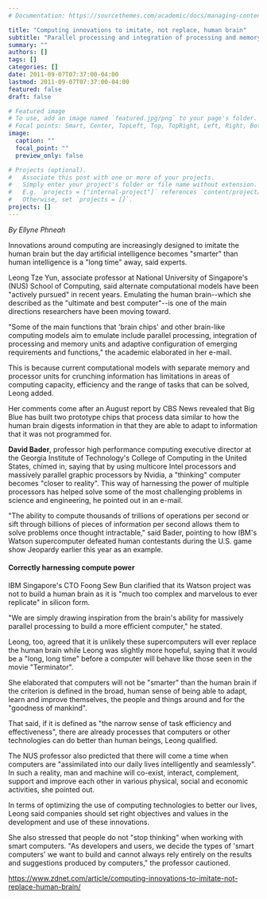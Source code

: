 ```yaml
---
# Documentation: https://sourcethemes.com/academic/docs/managing-content/

title: "Computing innovations to imitate, not replace, human brain"
subtitle: "Parallel processing and integration of processing and memory units some innovations aiming to imitate brain functions but will be 'long, long time' before artificial intelligence replaces it entirely, expert says."
summary: ""
authors: []
tags: []
categories: []
date: 2011-09-07T07:37:00-04:00
lastmod: 2011-09-07T07:37:00-04:00
featured: false
draft: false

# Featured image
# To use, add an image named `featured.jpg/png` to your page's folder.
# Focal points: Smart, Center, TopLeft, Top, TopRight, Left, Right, BottomLeft, Bottom, BottomRight.
image:
  caption: ""
  focal_point: ""
  preview_only: false

# Projects (optional).
#   Associate this post with one or more of your projects.
#   Simply enter your project's folder or file name without extension.
#   E.g. `projects = ["internal-project"]` references `content/project/deep-learning/index.md`.
#   Otherwise, set `projects = []`.
projects: []
---
```


*By Ellyne Phneah*

Innovations around computing are increasingly designed to imitate the human brain but the day artificial intelligence becomes "smarter" than human intelligence is a "long time" away, said experts.

Leong Tze Yun, associate professor at National University of Singapore's (NUS) School of Computing, said alternate computational models have been "actively pursued" in recent years. Emulating the human brain--which she described as the "ultimate and best computer"--is one of the main directions researchers have been moving toward.

"Some of the main functions that 'brain chips' and other brain-like computing models aim to emulate include parallel processing, integration of processing and memory units and adaptive configuration of emerging requirements and functions," the academic elaborated in her e-mail.

This is because current computational models with separate memory and processor units for crunching information has limitations in areas of computing capacity, efficiency and the range of tasks that can be solved, Leong added.

Her comments come after an August report by CBS News revealed that Big Blue has built two prototype chips that process data similar to how the human brain digests information in that they are able to adapt to information that it was not programmed for.

**David Bader**, professor high performance computing executive director at the Georgia Institute of Technology's College of Computing in the United States, chimed in, saying that by using multicore Intel processors and massively parallel graphic processors by Nvidia, a "thinking" computer becomes "closer to reality". This way of harnessing the power of multiple processors has helped solve some of the most challenging problems in science and engineering, he pointed out in an e-mail.

"The ability to compute thousands of trillions of operations per second or sift through billions of pieces of information per second allows them to solve problems once thought intractable," said Bader, pointing to how IBM's Watson supercomputer defeated human contestants during the U.S. game show Jeopardy earlier this year as an example.

#### Correctly harnessing compute power ####

IBM Singapore's CTO Foong Sew Bun clarified that its Watson project was not to build a human brain as it is "much too complex and marvelous to ever replicate" in silicon form.

"We are simply drawing inspiration from the brain's ability for massively parallel processing to build a more efficient computer," he stated.

Leong, too, agreed that it is unlikely these supercomputers will ever replace the human brain while Leong was slightly more hopeful, saying that it would be a "long, long time" before a computer will behave like those seen in the movie "Terminator".

She elaborated that computers will not be "smarter" than the human brain if the criterion is defined in the broad, human sense of being able to adapt, learn and improve themselves, the people and things around and for the "goodness of mankind".

That said, if it is defined as "the narrow sense of task efficiency and effectiveness", there are already processes that computers or other technologies can do better than human beings, Leong qualified.

The NUS professor also predicted that there will come a time when computers are "assimilated into our daily lives intelligently and seamlessly". In such a reality, man and machine will co-exist, interact, complement, support and improve each other in various physical, social and economic activities, she pointed out.

In terms of optimizing the use of computing technologies to better our lives, Leong said companies should set right objectives and values in the development and use of these innovations.

She also stressed that people do not "stop thinking" when working with smart computers. "As developers and users, we decide the types of 'smart computers' we want to build and cannot always rely entirely on the results and suggestions produced by computers," the professor cautioned.

https://www.zdnet.com/article/computing-innovations-to-imitate-not-replace-human-brain/